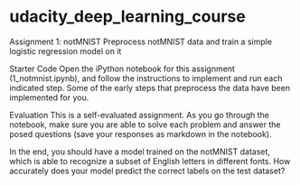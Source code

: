 # udacity_deep_learning_course
Assignment 1: notMNIST
Preprocess notMNIST data and train a simple logistic regression model on it

Starter Code
Open the iPython notebook for this assignment (1_notmnist.ipynb), and follow the instructions to implement and run each indicated step. Some of the early steps that preprocess the data have been implemented for you.

Evaluation
This is a self-evaluated assignment. As you go through the notebook, make sure you are able to solve each problem and answer the posed questions (save your responses as markdown in the notebook).

In the end, you should have a model trained on the notMNIST dataset, which is able to recognize a subset of English letters in different fonts. How accurately does your model predict the correct labels on the test dataset?
